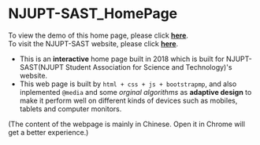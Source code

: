 # NJUPT-SAST_HomePage

To view the demo of this home page, please click **[here](https://leporidaelepus.github.io/NJUPT-SAST_Homepage/)**.  
To visit the NJUPT-SAST website, please click **[here](https://sast.fun)**.

- This is an **interactive** home page built in 2018 which is built for NJUPT-SAST(NJUPT Student Association for Science and Technology)'s website.
- This web page is built by `html + css + js + bootstrapmp`, and also inplemented `@media` and some *orginal algorithms* as **adaptive design** to make it perform well on  different kinds of devices such as mobiles, tablets and computer monitors.

(The content of the webpage is mainly in Chinese. Open it in Chrome will get a better experience.)
